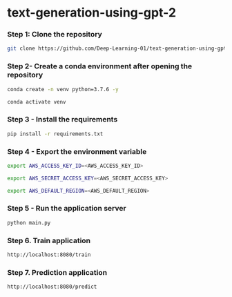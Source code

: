 # text-generation-using-gpt-2

### Step 1: Clone the repository
```bash
git clone https://github.com/Deep-Learning-01/text-generation-using-gpt-2.git
```

### Step 2- Create a conda environment after opening the repository

```bash
conda create -n venv python=3.7.6 -y
```
```bash
conda activate venv
```

### Step 3 - Install the requirements
```bash
pip install -r requirements.txt
```

### Step 4 - Export the environment variable
```bash
export AWS_ACCESS_KEY_ID=<AWS_ACCESS_KEY_ID>

export AWS_SECRET_ACCESS_KEY=<AWS_SECRET_ACCESS_KEY>

export AWS_DEFAULT_REGION=<AWS_DEFAULT_REGION>

```

### Step 5 - Run the application server
```bash
python main.py
```

### Step 6. Train application
```bash
http://localhost:8080/train

```

### Step 7. Prediction application
```bash
http://localhost:8080/predict

```

